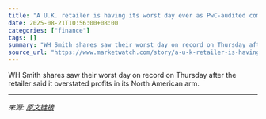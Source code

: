 ```yaml
---
title: "A U.K. retailer is having its worst day ever as PwC-audited company said it overstated profits."
date: 2025-08-21T10:56:00+08:00
categories: ["finance"]
tags: []
summary: "WH Smith shares saw their worst day on record on Thursday after the retailer said it overstated profits in its North American arm."
source_url: "https://www.marketwatch.com/story/a-u-k-retailer-is-having-its-worst-day-ever-as-pwc-audited-company-said-it-overstated-profits-0d46ec99?mod=mw_rss_topstories"
---
```


WH Smith shares saw their worst day on record on Thursday after the retailer said it overstated profits in its North American arm.

---

*来源: [原文链接](https://www.marketwatch.com/story/a-u-k-retailer-is-having-its-worst-day-ever-as-pwc-audited-company-said-it-overstated-profits-0d46ec99?mod=mw_rss_topstories)*
